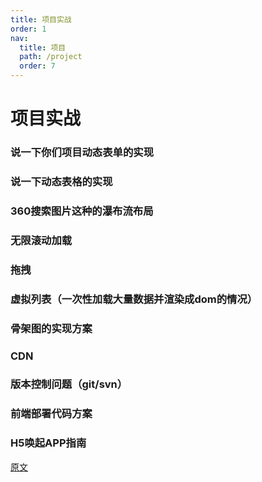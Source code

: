 ```yaml
---
title: 项目实战
order: 1
nav:
  title: 项目
  path: /project
  order: 7
---
```


# 项目实战

### 说一下你们项目动态表单的实现

### 说一下动态表格的实现

### 360搜索图片这种的瀑布流布局

### 无限滚动加载

### 拖拽

### 虚拟列表（一次性加载大量数据并渲染成dom的情况）

### 骨架图的实现方案

### CDN

### 版本控制问题（git/svn）

### 前端部署代码方案

### H5唤起APP指南
[原文](https://suanmei.github.io/2018/08/23/h5_call_app/)

